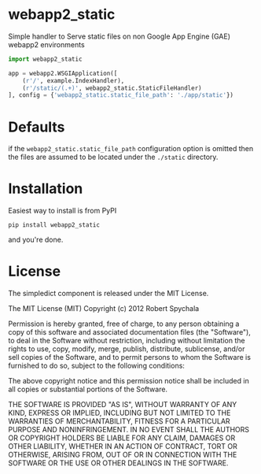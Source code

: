 # webapp2_static

Simple handler to Serve static files on non Google App Engine (GAE) webapp2 environments

```python
import webapp2_static

app = webapp2.WSGIApplication([
    (r'/', example.IndexHandler),
    (r'/static/(.+)', webapp2_static.StaticFileHandler)
], config = {'webapp2_static.static_file_path': './app/static'})
```

# Defaults

if the ```webapp2_static.static_file_path``` configuration option is omitted then the files are assumed to be located under the ```./static``` directory.

# Installation

Easiest way to install is from PyPI

```pip install webapp2_static```

and you're done.

# License

The simpledict component is released under the MIT License.

The MIT License (MIT) Copyright (c) 2012 Robert Spychala

Permission is hereby granted, free of charge, to any person obtaining a copy of this software and associated documentation files (the "Software"), to deal in the Software without restriction, including without limitation the rights to use, copy, modify, merge, publish, distribute, sublicense, and/or sell copies of the Software, and to permit persons to whom the Software is furnished to do so, subject to the following conditions:

The above copyright notice and this permission notice shall be included in all copies or substantial portions of the Software.

THE SOFTWARE IS PROVIDED "AS IS", WITHOUT WARRANTY OF ANY KIND, EXPRESS OR IMPLIED, INCLUDING BUT NOT LIMITED TO THE WARRANTIES OF MERCHANTABILITY, FITNESS FOR A PARTICULAR PURPOSE AND NONINFRINGEMENT. IN NO EVENT SHALL THE AUTHORS OR COPYRIGHT HOLDERS BE LIABLE FOR ANY CLAIM, DAMAGES OR OTHER LIABILITY, WHETHER IN AN ACTION OF CONTRACT, TORT OR OTHERWISE, ARISING FROM, OUT OF OR IN CONNECTION WITH THE SOFTWARE OR THE USE OR OTHER DEALINGS IN THE SOFTWARE.